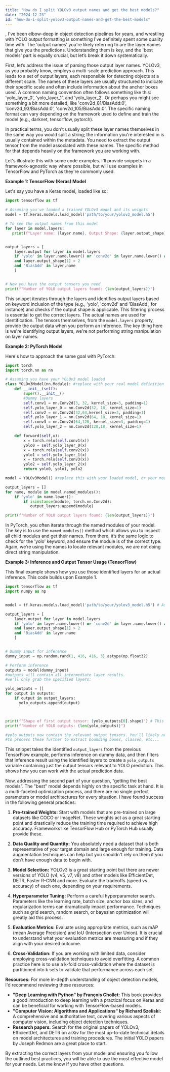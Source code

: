 ```yaml
---
title: "How do I split YOLOv3 output names and get the best models?"
date: "2024-12-23"
id: "how-do-i-split-yolov3-output-names-and-get-the-best-models"
---
```


,  I've been elbow-deep in object detection pipelines for years, and wrestling with YOLO output formatting is something I've definitely spent some quality time with. The 'output names' you're likely referring to are the layer names that give you the predictions. Understanding them is key, and the 'best models' part is equally crucial, but let’s break it down systematically.

First, let’s address the issue of parsing those output layer names. YOLOv3, as you probably know, employs a multi-scale prediction approach. This leads to a set of output layers, each responsible for detecting objects at a different scale. The names of these layers are usually structured to indicate their specific scale and often include information about the anchor boxes used. A common naming convention often follows something like this: 'yolo_layer_0', 'yolo_layer_1', and 'yolo_layer_2'. Or perhaps you might see something a bit more detailed, like 'conv2d_81/BiasAdd:0', 'conv2d_93/BiasAdd:0', 'conv2d_105/BiasAdd:0'. The specific naming format can vary depending on the framework used to define and train the model (e.g., darknet, tensorflow, pytorch).

In practical terms, you don't usually split these layer names themselves in the same way you would split a string; the information you're interested in is usually contained within the metadata. You need to extract the output tensor from the model associated with these names. The specific method for that depends heavily on the framework you are working with.

Let's illustrate this with some code examples. I'll provide snippets in a framework-agnostic way where possible, but will use examples in TensorFlow and PyTorch as they're commonly used.

**Example 1: TensorFlow (Keras) Model**

Let's say you have a Keras model, loaded like so:

```python
import tensorflow as tf

# Assuming you've loaded a trained YOLOv3 model and its weights
model = tf.keras.models.load_model('path/to/your/yolov3_model.h5')

# To see the output names from this model
for layer in model.layers:
   print(f"Layer name: {layer.name}, Output Shape: {layer.output_shape}")


output_layers = [
    layer.output for layer in model.layers
    if 'yolo' in layer.name.lower() or 'conv2d' in layer.name.lower() and layer.output_shape[1] is not None
    and layer.output_shape[1] > 2
    and 'BiasAdd' in layer.name
    ]


# Now you have the output tensors you need
print(f"Number of YOLO output layers found: {len(output_layers)}")
```

This snippet iterates through the layers and identifies output layers based on keyword inclusion of the type (e.g., 'yolo', 'conv2d' and 'BiasAdd', for instance) and checks if the output shape is applicable. This filtering process is essential to get the correct layers. The actual names are used for identification. The tensors themselves, from the `model.layers` property, provide the output data when you perform an inference. The key thing here is we're identifying output layers, we're not performing string manipulation on layer names.

**Example 2: PyTorch Model**

Here's how to approach the same goal with PyTorch:

```python
import torch
import torch.nn as nn

# Assuming you have your YOLOv3 model loaded
class YOLOv3Model(nn.Module): #replace with your real model definition or model loading logic
    def __init__(self):
        super().__init__()
        #Dummy layers
        self.conv1 = nn.Conv2d(3, 32, kernel_size=3, padding=1)
        self.yolo_layer_0 = nn.Conv2d(32, 18, kernel_size=1)
        self.conv2 = nn.Conv2d(32,64,kernel_size=3, padding=1)
        self.yolo_layer_1 = nn.Conv2d(64, 18, kernel_size=1)
        self.conv3 = nn.Conv2d(64,128, kernel_size=3, padding=1)
        self.yolo_layer_2 = nn.Conv2d(128,18, kernel_size=1)

    def forward(self,x):
        x = torch.relu(self.conv1(x))
        yolo0 = self.yolo_layer_0(x)
        x = torch.relu(self.conv2(x))
        yolo1 = self.yolo_layer_1(x)
        x = torch.relu(self.conv3(x))
        yolo2 = self.yolo_layer_2(x)
        return yolo0, yolo1, yolo2

model = YOLOv3Model() #replace this with your loaded model, or your model definition

output_layers = []
for name, module in model.named_modules():
    if 'yolo' in name.lower():
        if isinstance(module, torch.nn.Conv2d):
           output_layers.append(module)

print(f"Number of YOLO output layers found: {len(output_layers)}")
```

In PyTorch, you often iterate through the named modules of your model. The key is to use the `named_modules()` method which allows you to inspect all child modules and get their names. From there, it’s the same logic to check for the 'yolo' keyword, and ensure the module is of the correct type. Again, we’re using the names to locate relevant modules, we are not doing direct string manipulation.

**Example 3: Inference and Output Tensor Usage (TensorFlow)**

This final example shows how you use those identified layers for an actual inference. This code builds upon Example 1.

```python
import tensorflow as tf
import numpy as np


model = tf.keras.models.load_model('path/to/your/yolov3_model.h5') # Assumes you have a model

output_layers = [
    layer.output for layer in model.layers
    if 'yolo' in layer.name.lower() or 'conv2d' in layer.name.lower() and layer.output_shape[1] is not None
    and layer.output_shape[1] > 2
    and 'BiasAdd' in layer.name
    ]


# Dummy input for inference
dummy_input = np.random.rand(1, 416, 416, 3).astype(np.float32)

# Perform inference
outputs = model(dummy_input)
#outputs will contain all intermediate layer results.
#we'll only grab the specified layers:

yolo_outputs = []
for output in outputs:
    if output in output_layers:
      yolo_outputs.append(output)



print(f"Shape of first output tensor: {yolo_outputs[0].shape}") # This will show you the shape of the first output
print(f"Number of YOLO outputs: {len(yolo_outputs)}")

#yolo_outputs now contain the relevant output tensors. You'll likely need
#to process these further to extract bounding boxes, classes, etc...
```

This snippet takes the identified `output_layers` from the previous TensorFlow example, performs inference on dummy data, and then filters that inference result using the identified layers to create a `yolo_outputs` variable containing just the output tensors relevant to YOLO prediction. This shows how you can work with the actual prediction data.

Now, addressing the second part of your question, “getting the best models”. The "best" model depends highly on the specific task at hand. It is a multi-faceted optimization process, and there are no single perfect parameters or model architectures for every situation. I have found success in the following general practices:

1.  **Pre-trained Weights:** Start with models that are pre-trained on large datasets like COCO or ImageNet. These weights act as a great starting point and drastically reduce the training time required to achieve high accuracy. Frameworks like TensorFlow Hub or PyTorch Hub usually provide these.

2.  **Data Quality and Quantity:** You absolutely need a dataset that is both representative of your target domain and large enough for training. Data augmentation techniques can help but you shouldn't rely on them if you don't have enough data to begin with.

3.  **Model Selection:** YOLOv3 is a great starting point but there are newer versions of YOLO (v4, v5, v7, v8) and other models like EfficientDet, DETR, Faster R-CNN and more. Evaluate the tradeoffs (speed vs accuracy) of each one, depending on your requirements.

4.  **Hyperparameter Tuning:** Perform a careful hyperparameter search. Parameters like the learning rate, batch size, anchor box sizes, and regularization terms can dramatically impact performance. Techniques such as grid search, random search, or bayesian optimization will greatly aid this process.

5.  **Evaluation Metrics:** Evaluate using appropriate metrics, such as mAP (mean Average Precision) and IoU (Intersection over Union). It is crucial to understand what your evaluation metrics are measuring and if they align with your desired outcome.

6.  **Cross-Validation:** If you are working with limited data, consider employing cross-validation techniques to avoid overfitting. A common practice here is to use a k-fold cross-validation where the dataset is partitioned into k sets to validate that performance across each set.

**Resources:**
For more in-depth understanding of object detection models, I'd recommend reviewing these resources:

*   **"Deep Learning with Python" by François Chollet:** This book provides a good introduction to deep learning with a practical focus on Keras and can be beneficial for working with TensorFlow-based models.
*   **"Computer Vision: Algorithms and Applications" by Richard Szeliski:** A comprehensive and authoritative text, covering various aspects of computer vision, including object detection techniques.
*   **Research papers:** Search for the original papers of YOLOv3, EfficientDet, and DETR on arXiv for the most up-to-date technical details on model architectures and training procedures. The initial YOLO papers by Joseph Redmon are a great place to start.

By extracting the correct layers from your model and ensuring you follow the outlined best practices, you will be able to use the most effective model for your needs. Let me know if you have other questions.

